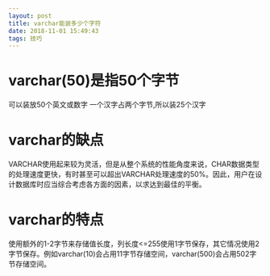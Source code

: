```yaml
---
layout: post
title: varchar能装多少个字符
date: 2018-11-01 15:49:43
tags: 技巧
---
```

# varchar(50)是指50个字节
可以装放50个英文或数字
一个汉字占两个字节,所以装25个汉字

# varchar的缺点
VARCHAR使用起来较为灵活，但是从整个系统的性能角度来说，CHAR数据类型的处理速度更快，有时甚至可以超出VARCHAR处理速度的50%。因此，用户在设计数据库时应当综合考虑各方面的因素，以求达到最佳的平衡。

# varchar的特点
使用额外的1-2字节来存储值长度，列长度<=255使用1字节保存，其它情况使用2字节保存。例如varchar(10)会占用11字节存储空间，varchar(500)会占用502字节存储空间。
